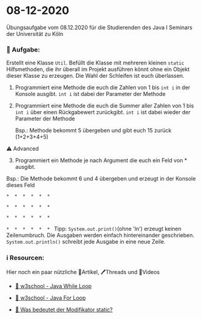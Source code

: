 # 08-12-2020
Übungsaufgabe vom 08.12.2020 für die Studierenden des Java I Seminars der Universität zu Köln


### 📝 Aufgabe:

Erstellt eine Klasse ```Util```. Befüllt die Klasse mit mehreren kleinen ```static``` Hilfsmethoden, die ihr überall im Projekt ausführen könnt ohne ein Objekt dieser Klasse zu erzeugen. Die Wahl der Schleifen ist euch überlassen.

1. Programmiert eine Methode die euch die Zahlen von 1 bis ```int i``` in der Konsole ausgibt.  ```int i``` ist dabei der Parameter der Methode

2. Programmiert eine Methode die euch die Summer aller Zahlen von 1  bis ```int i``` über einen Rückgabewert zurückgibt. ```int i``` ist dabei wieder der Parameter der Methode
   
   Bsp.: Methode bekommt 5 übergeben und gibt euch 15 zurück (1+2+3+4+5)
 
⚠️ Advanced

3. Programmiert ein Methode je nach Argument die euch ein Feld von * ausgibt.

Bsp.: Die Methode bekommt 6 und 4 übergeben und erzeugt in der Konsole dieses Feld

```*  *  *  *  *  * ```

```*  *  *  *  *  * ```

```*  *  *  *  *  * ```

```*  *  *  *  *  * ```
Tipp: ```System.out.print()```(ohne 'ln') erzeugt keinen Zeilenumbruch. Die Ausgaben werden einfach hintereinander geschrieben.
```System.out.println()``` schreibt jede Ausgabe in eine neue Zeile.



### ℹ️ Resourcen:
Hier noch ein paar nützliche 📃Artikel, 🖊️Threads und 🎥Videos

- [📃  w3school - Java While Loop](https://www.w3schools.com/java/java_while_loop.asp)
- [📃 w3school - Java For Loop](https://www.w3schools.com/java/java_for_loop.asp)

- [📃 Was bedeutet der Modifikator static?](https://javabeginners.de/Grundlagen/Modifikatoren/static.php)


